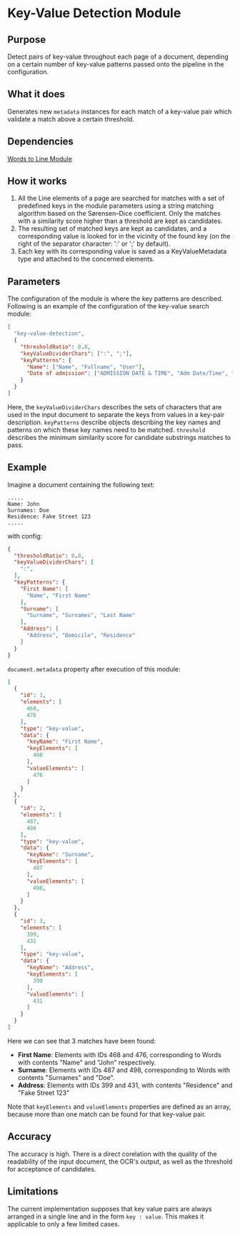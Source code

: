 # Key-Value Detection Module

## Purpose

Detect pairs of key-value throughout each page of a document, depending on a certain number of key-value patterns passed onto the pipeline in the configuration.

## What it does

Generates new `metadata` instances for each match of a key-value pair which validate a match above a certain threshold.

## Dependencies

[Words to Line Module](../WordsToLineModule/README.md)

## How it works

1. All the Line elements of a page are searched for matches with a set of predefined keys in the module parameters using a string matching algorithm based on the Sørensen–Dice coefficient.
   Only the matches with a similarity score higher than a threshold are kept as candidates.
2. The resulting set of matched keys are kept as candidates, and a corresponding value is looked for in the vicinity of the found key (on the right of the separator character: ':' or ';' by default).
3. Each key with its corresponding value is saved as a KeyValueMetadata type and attached to the concerned elements.

## Parameters

The configuration of the module is where the key patterns are described.
Following is an example of the configuration of the key-value search module:

```json
[
  "key-value-detection",
  {
    "thresholdRatio": 0.8,
    "keyValueDividerChars": [":", ";"],
    "keyPatterns": {
      "Name": ["Name", "Fullname", "User"],
      "Date of admission": ["ADMISSION DATE & TIME", "Adm Date/Time", "Reg/Admit Date"]
    }
  }
]
```

Here, the `keyValueDividerChars` describes the sets of characters that are used in the input document to separate the keys from values in a key-pair description.
`keyPatterns` describe objects describing the key names and patterns on which these key names need to be matched.
`threshold` describes the minimum similarity score for candidate substrings matches to pass.

## Example

Imagine a document containing the following text:
```
.....
Name: John
Surnames: Doe
Residence: Fake Street 123
.....
```


with config: 
```json
{
  "thresholdRatio": 0.8,
  "keyValueDividerChars": [
    ":",
  ],
  "keyPatterns": {
    "First Name": [
      "Name", "First Name"
    ],
    "Surname": [
      "Surname", "Surnames", "Last Name"
    ],
    "Address": [
      "Address", "Domicile", "Residence"
    ]
  }
}
```

`document.metadata` property after execution of this module:
```json
[
  {
    "id": 1,
    "elements": [
      468,
      476
    ],
    "type": "key-value",
    "data": {
      "keyName": "First Name",
      "keyElements": [
        468
      ],
      "valueElements": [
        476
      ]
    }
  },
  {
    "id": 2,
    "elements": [
      487,
      498
    ],
    "type": "key-value",
    "data": {
      "keyName": "Surname",
      "keyElements": [
        487
      ],
      "valueElements": [
        498,
      ]
    }
  },
  {
    "id": 3,
    "elements": [
      399,
      431
    ],
    "type": "key-value",
    "data": {
      "keyName": "Address",
      "keyElements": [
        399
      ],
      "valueElements": [
        431
      ]
    }
  }
]
```

Here we can see that 3 matches have been found:
- **First Name**: Elements with IDs 468 and 476, corresponding to Words with contents "Name" and "John" respectively.
- **Surname**: Elements with IDs 487 and 498, corresponding to Words with contents "Surnames" and "Doe".
- **Address**: Elements with IDs 399 and 431, with contents "Residence" and "Fake Street 123"

Note that `keyElements` and `valueElements` properties are defined as an array, because more than one match can be found for that key-value pair.

## Accuracy

The accuracy is high.
There is a direct corelation with the quality of the readability of the input document, the OCR's output, as well as the threshold for acceptance of candidates.

## Limitations

The current implementation supposes that key value pairs are always arranged in a single line and in the form `key : value`.
This makes it applicable to only a few limited cases.
